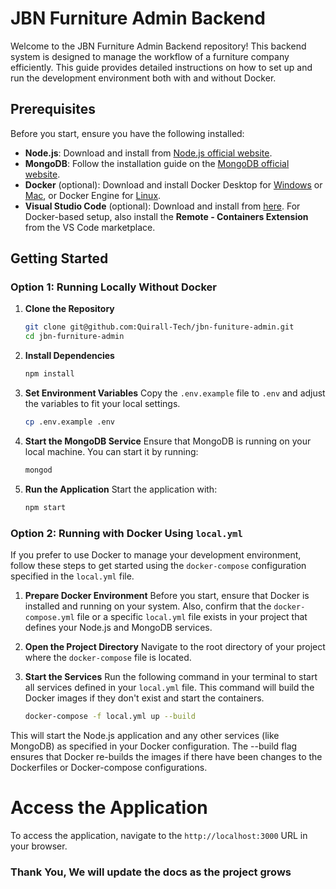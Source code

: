 # JBN Furniture Admin Backend

Welcome to the JBN Furniture Admin Backend repository! This backend system is designed to manage the workflow of a furniture company efficiently. This guide provides detailed instructions on how to set up and run the development environment both with and without Docker.

## Prerequisites

Before you start, ensure you have the following installed:
- **Node.js**: Download and install from [Node.js official website](https://nodejs.org/).
- **MongoDB**: Follow the installation guide on the [MongoDB official website](https://www.mongodb.com/try/download/community).
- **Docker** (optional): Download and install Docker Desktop for [Windows](https://docs.docker.com/docker-for-windows/install/) or [Mac](https://docs.docker.com/docker-for-mac/install/), or Docker Engine for [Linux](https://docs.docker.com/engine/install/).
- **Visual Studio Code** (optional): Download and install from [here](https://code.visualstudio.com/Download). For Docker-based setup, also install the **Remote - Containers Extension** from the VS Code marketplace.

## Getting Started

### Option 1: Running Locally Without Docker

1. **Clone the Repository**
   ```bash
   git clone git@github.com:Quirall-Tech/jbn-funiture-admin.git
   cd jbn-furniture-admin
   ```
2. **Install Dependencies**
   ```bash
   npm install
   ```
3. **Set Environment Variables**
   Copy the `.env.example` file to `.env` and adjust the variables to fit your local settings.
   ```bash
   cp .env.example .env
   ```

4. **Start the MongoDB Service**
   Ensure that MongoDB is running on your local machine. You can start it by running:
   ```bash
   mongod
   ```
5. **Run the Application**
   Start the application with:
   ```bash
   npm start
   ```

### Option 2: Running with Docker Using `local.yml`

If you prefer to use Docker to manage your development environment, follow these steps to get started using the `docker-compose` configuration specified in the `local.yml` file.

1. **Prepare Docker Environment**
   Before you start, ensure that Docker is installed and running on your system. Also, confirm that the `docker-compose.yml` file or a specific `local.yml` file exists in your project that defines your Node.js and MongoDB services.

2. **Open the Project Directory**
   Navigate to the root directory of your project where the `docker-compose` file is located.

3. **Start the Services**
   Run the following command in your terminal to start all services defined in your `local.yml` file. This command will build the Docker images if they don't exist and start the containers.
   ```bash
   docker-compose -f local.yml up --build
   ```
This will start the Node.js application and any other services (like MongoDB) as specified in your Docker configuration. The --build flag ensures that Docker re-builds the images if there have been changes to the Dockerfiles or Docker-compose configurations.

# Access the Application

To access the application, navigate to the `http://localhost:3000` URL in your browser.

### Thank You, We will update the docs as the project grows
